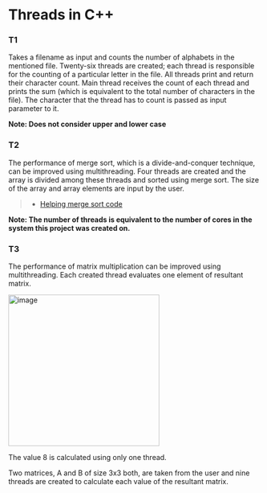 # Threads in C++

### T1
Takes a filename as input and counts the number of alphabets in the mentioned file. Twenty-six threads are created; each thread is responsible for the counting of a particular letter in the file. All threads print and return their character count. Main thread receives the count of each thread and prints the sum (which is equivalent to the total number of characters in the file). The character that the thread has to count is passed as input parameter to it.

**Note: Does not consider upper and lower case**

### T2
The performance of merge sort, which is a divide-and-conquer technique, can be improved using multithreading. Four threads are created and the array is divided among these threads and sorted using merge sort. The size of the array and array elements are input by the user. 
> * [Helping merge sort code](https://www.geeksforgeeks.org/merge-sort/)

**Note: The number of threads is equivalent to the number of cores in the system this project was created on.**

### T3
The performance of matrix multiplication can be improved using multithreading. Each created thread evaluates one element of
resultant matrix.

<img width="301" alt="image" src="https://github.com/maliha-masud/threading-in-cpp/assets/121713404/6f22381b-8fca-4d29-9f56-f703ce62d857">

The value 8 is calculated using only one thread.

Two matrices, A and B of size 3x3 both, are taken from the user and nine threads are created to calculate each value of the resultant matrix.
